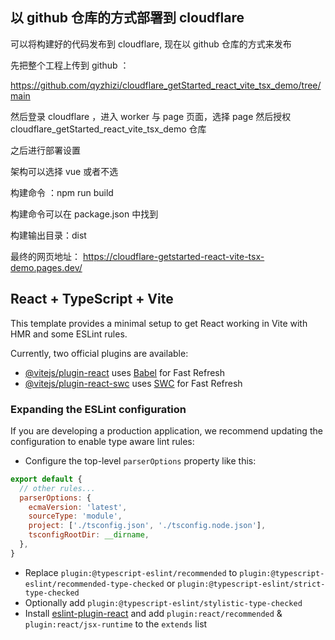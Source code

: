 ## 以 github 仓库的方式部署到 cloudflare
可以将构建好的代码发布到 cloudflare, 现在以 github 仓库的方式来发布

先把整个工程上传到 github ：

https://github.com/qyzhizi/cloudflare_getStarted_react_vite_tsx_demo/tree/main

然后登录 cloudflare ，进入 worker 与 page 页面，选择 page 然后授权 cloudflare_getStarted_react_vite_tsx_demo 仓库

之后进行部署设置

架构可以选择 vue 或者不选

构建命令 ：npm run build

构建命令可以在 package.json 中找到

构建输出目录：dist

最终的网页地址： https://cloudflare-getstarted-react-vite-tsx-demo.pages.dev/

## React + TypeScript + Vite

This template provides a minimal setup to get React working in Vite with HMR and some ESLint rules.

Currently, two official plugins are available:

- [@vitejs/plugin-react](https://github.com/vitejs/vite-plugin-react/blob/main/packages/plugin-react/README.md) uses [Babel](https://babeljs.io/) for Fast Refresh
- [@vitejs/plugin-react-swc](https://github.com/vitejs/vite-plugin-react-swc) uses [SWC](https://swc.rs/) for Fast Refresh

### Expanding the ESLint configuration

If you are developing a production application, we recommend updating the configuration to enable type aware lint rules:

- Configure the top-level `parserOptions` property like this:

```js
export default {
  // other rules...
  parserOptions: {
    ecmaVersion: 'latest',
    sourceType: 'module',
    project: ['./tsconfig.json', './tsconfig.node.json'],
    tsconfigRootDir: __dirname,
  },
}
```

- Replace `plugin:@typescript-eslint/recommended` to `plugin:@typescript-eslint/recommended-type-checked` or `plugin:@typescript-eslint/strict-type-checked`
- Optionally add `plugin:@typescript-eslint/stylistic-type-checked`
- Install [eslint-plugin-react](https://github.com/jsx-eslint/eslint-plugin-react) and add `plugin:react/recommended` & `plugin:react/jsx-runtime` to the `extends` list
